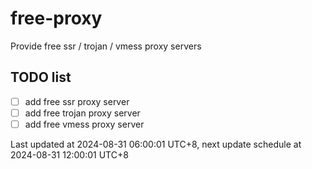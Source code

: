 
# free-proxy
Provide free ssr / trojan / vmess proxy servers


## TODO list
- [ ] add free ssr proxy server
- [ ] add free trojan proxy server
- [ ] add free vmess proxy server

Last updated at 2024-08-31 06:00:01 UTC+8, next update schedule at 2024-08-31 12:00:01 UTC+8

